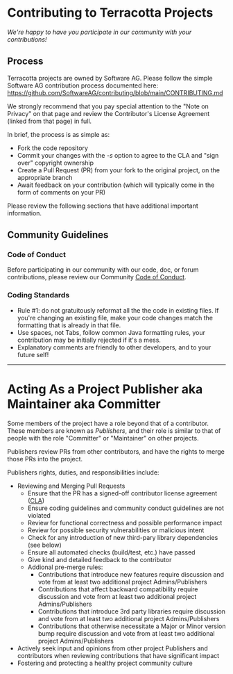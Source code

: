 
# Contributing to Terracotta Projects

_We're happy to have you participate in our community with your contributions!_

## Process

Terracotta projects are owned by Software AG.  Please follow the simple Software AG contribution process documented here: https://github.com/SoftwareAG/contributing/blob/main/CONTRIBUTING.md

We strongly recommend that you pay special attention to the "Note on Privacy" on that page and review the Contributor's License Agreement (linked from that page) in full.

In brief, the process is as simple as:

* Fork the code repository
* Commit your changes with the _-s_ option to agree to the CLA and "sign over" copyright ownership
* Create a Pull Request (PR) from your fork to the original project, on the appropriate branch
* Await feedback on your contribution (which will typically come in the form of comments on your PR)

Please review the following sections that have additional important information.

## Community Guidelines

### Code of Conduct

Before participating in our community with our code, doc, or forum contributions, please review our Community [Code of Conduct](CODE_OF_CONDUCT.md).

### Coding Standards

* Rule #1: do not gratuitously reformat all the the code in existing files.  If you're changing an existing file, make your code changes match the formatting that is already in that file.
* Use spaces, not Tabs, follow common Java formatting rules, your contribution may be initially rejected if it's a mess.
* Explanatory comments are friendly to other developers, and to your future self!

---

# Acting As a Project Publisher aka Maintainer aka Committer

Some members of the project have a role beyond that of a contributor.  These members are known as _Publishers_, and their role is similar to that of people with the role "Committer" or "Maintainer" on other projects.

Publishers review PRs from other contributors, and have the rights to merge those PRs into the project.

Publishers rights, duties, and responsibilities include:
* Reviewing and Merging Pull Requests
  - Ensure that the PR has a signed-off contributor license agreement ([CLA]( https://github.com/SoftwareAG/contributing/blob/main/CONTRIBUTING.md))
  - Ensure coding guidelines and community conduct guidelines are not violated
  - Review for functional correctness and possible performance impact
  - Review for possible security vulnerabilities or malicious intent
  - Check for any introduction of new third-pary library dependencies (see below)
  - Ensure all automated checks (build/test, etc.) have passed
  - Give kind and detailed feedback to the contributor
  - Addional pre-merge rules:
    - Contributions that introduce new features require discussion and vote from at least two additional project Admins/Publishers
    - Contributions that affect backward compatibility require discussion and vote from at least two additional project Admins/Publishers
    - Contributions that introduce 3rd party libraries require discussion and vote from at least two additional project Admins/Publishers
    - Contributions that otherwise necessitate a Major or Minor version bump require discussion and vote from at least two additional project Admins/Publishers
* Actively seek input and opinions from other project Publishers and contributors when reviewing contributions that have significant impact
* Fostering and protecting a healthy project community culture





